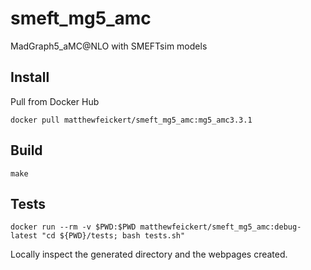 # smeft_mg5_amc

MadGraph5_aMC@NLO with SMEFTsim models

## Install

Pull from Docker Hub

```
docker pull matthewfeickert/smeft_mg5_amc:mg5_amc3.3.1
```

## Build

```console
make
```

## Tests

```
docker run --rm -v $PWD:$PWD matthewfeickert/smeft_mg5_amc:debug-latest "cd ${PWD}/tests; bash tests.sh"
```

Locally inspect the generated directory and the webpages created.
